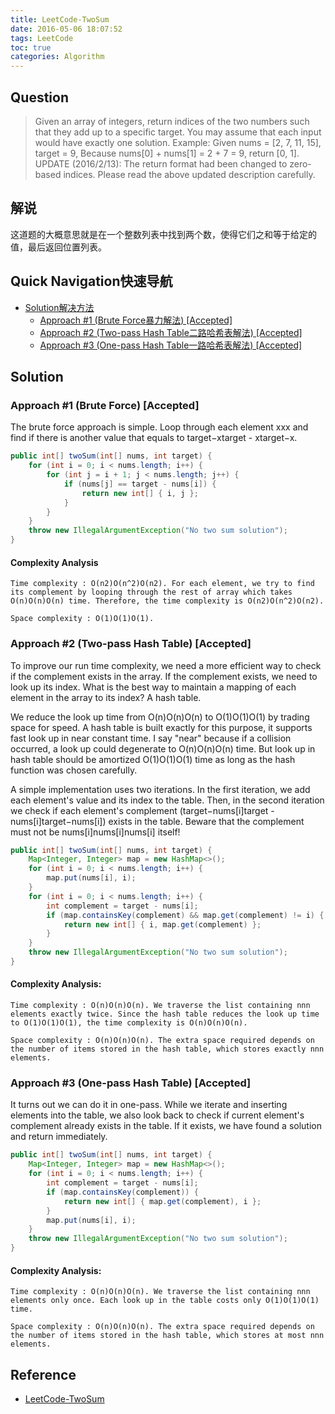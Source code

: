 ```yaml
---
title: LeetCode-TwoSum
date: 2016-05-06 18:07:52
tags: LeetCode
toc: true
categories: Algorithm
---
```


## Question

> Given an array of integers, return indices of the two numbers such that they add up to a specific target.
You may assume that each input would have exactly one solution.
Example:
Given nums = [2, 7, 11, 15], target = 9,
Because nums[0] + nums[1] = 2 + 7 = 9,
return [0, 1].
UPDATE (2016/2/13):
The return format had been changed to zero-based indices. Please read the above updated description carefully. 
    
## 解说
这道题的大概意思就是在一个整数列表中找到两个数，使得它们之和等于给定的值，最后返回位置列表。

<!--more-->
## Quick Navigation快速导航

- [Solution解决方法](#solution)
	- [Approach #1 (Brute Force暴力解法) [Accepted]](#Approach1)
	- [Approach #2 (Two-pass Hash Table二路哈希表解法) [Accepted]](#Approach2)
	- [Approach #3 (One-pass Hash Table一路哈希表解法) [Accepted]](#Approach3)


##  <span id="solution">Solution</span>

### <span id="Approach1">Approach #1 (Brute Force) [Accepted]</span>

The brute force approach is simple. Loop through each element xxx and find if there is another value that equals to target−xtarget - xtarget−x.

```java
public int[] twoSum(int[] nums, int target) {
    for (int i = 0; i < nums.length; i++) {
        for (int j = i + 1; j < nums.length; j++) {
            if (nums[j] == target - nums[i]) {
                return new int[] { i, j };
            }
        }
    }
    throw new IllegalArgumentException("No two sum solution");
}
```
####  Complexity Analysis

    Time complexity : O(n2)O(n^2)O(n​2​​). For each element, we try to find its complement by looping through the rest of array which takes O(n)O(n)O(n) time. Therefore, the time complexity is O(n2)O(n^2)O(n​2​​).

    Space complexity : O(1)O(1)O(1).

### <span id="Approach2">Approach #2 (Two-pass Hash Table) [Accepted]</span>

To improve our run time complexity, we need a more efficient way to check if the complement exists in the array. If the complement exists, we need to look up its index. What is the best way to maintain a mapping of each element in the array to its index? A hash table.

We reduce the look up time from O(n)O(n)O(n) to O(1)O(1)O(1) by trading space for speed. A hash table is built exactly for this purpose, it supports fast look up in near constant time. I say "near" because if a collision occurred, a look up could degenerate to O(n)O(n)O(n) time. But look up in hash table should be amortized O(1)O(1)O(1) time as long as the hash function was chosen carefully.

A simple implementation uses two iterations. In the first iteration, we add each element's value and its index to the table. Then, in the second iteration we check if each element's complement (target−nums[i]target - nums[i]target−nums[i]) exists in the table. Beware that the complement must not be nums[i]nums[i]nums[i] itself!

```java
public int[] twoSum(int[] nums, int target) {
    Map<Integer, Integer> map = new HashMap<>();
    for (int i = 0; i < nums.length; i++) {
        map.put(nums[i], i);
    }
    for (int i = 0; i < nums.length; i++) {
        int complement = target - nums[i];
        if (map.containsKey(complement) && map.get(complement) != i) {
            return new int[] { i, map.get(complement) };
        }
    }
    throw new IllegalArgumentException("No two sum solution");
}
```

#### Complexity Analysis:

    Time complexity : O(n)O(n)O(n). We traverse the list containing nnn elements exactly twice. Since the hash table reduces the look up time to O(1)O(1)O(1), the time complexity is O(n)O(n)O(n).

    Space complexity : O(n)O(n)O(n). The extra space required depends on the number of items stored in the hash table, which stores exactly nnn elements.

### <span id="Approach3">Approach #3 (One-pass Hash Table) [Accepted]</span>

It turns out we can do it in one-pass. While we iterate and inserting elements into the table, we also look back to check if current element's complement already exists in the table. If it exists, we have found a solution and return immediately.

```java
public int[] twoSum(int[] nums, int target) {
    Map<Integer, Integer> map = new HashMap<>();
    for (int i = 0; i < nums.length; i++) {
        int complement = target - nums[i];
        if (map.containsKey(complement)) {
            return new int[] { map.get(complement), i };
        }
        map.put(nums[i], i);
    }
    throw new IllegalArgumentException("No two sum solution");
}
```

#### Complexity Analysis:

    Time complexity : O(n)O(n)O(n). We traverse the list containing nnn elements only once. Each look up in the table costs only O(1)O(1)O(1) time.

    Space complexity : O(n)O(n)O(n). The extra space required depends on the number of items stored in the hash table, which stores at most nnn elements.

## Reference
- [LeetCode-TwoSum](https://leetcode.com/problems/two-sum/)
